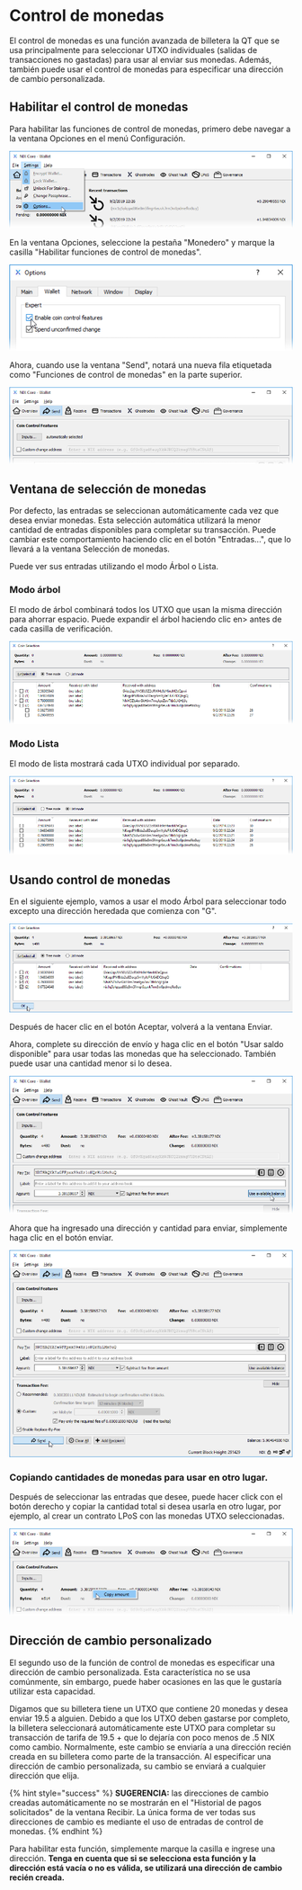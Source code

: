# Control de monedas

El control de monedas es una función avanzada de billetera la QT que se usa principalmente para seleccionar UTXO individuales \(salidas de transacciones no gastadas\) para usar al enviar sus monedas. Además, también puede usar el control de monedas para especificar una dirección de cambio personalizada.

## **Habilitar el control de monedas**

Para habilitar las funciones de control de monedas, primero debe navegar a la ventana Opciones en el menú Configuración.

![Seleccione &quot;Options...&quot; en el men&#xFA; Configuraci&#xF3;n.](../.gitbook/assets/qt-settings-options.png)

En la ventana Opciones, seleccione la pestaña "Monedero" y marque la casilla "Habilitar funciones de control de monedas".

![Marque la casilla &quot;Enable coin control features&quot;.](../.gitbook/assets/qt-enable-coin-control.png)

Ahora, cuando use la ventana "Send", notará una nueva fila etiquetada como "Funciones de control de monedas" en la parte superior.

![Funciones de control de monedas de billetera QT.](../.gitbook/assets/qt-coin-control-features.png)

## **Ventana de selección de monedas**

Por defecto, las entradas se seleccionan automáticamente cada vez que desea enviar monedas. Esta selección automática utilizará la menor cantidad de entradas disponibles para completar su transacción. Puede cambiar este comportamiento haciendo clic en el botón "Entradas...", que lo llevará a la ventana Selección de monedas.

Puede ver sus entradas utilizando el modo Árbol o Lista.

###  **Modo árbol**

El modo de árbol combinará todos los UTXO que usan la misma dirección para ahorrar espacio. Puede expandir el árbol haciendo clic en&gt; antes de cada casilla de verificación.

![Vista de &#xE1;rbol de selecci&#xF3;n de monedas.](../.gitbook/assets/qt-coin-selection-tree.png)

### **Modo Lista**

El modo de lista mostrará cada UTXO individual por separado.

![Vista de lista de selecci&#xF3;n de monedas.](../.gitbook/assets/qt-coin-selection-list.png)

## **Usando control de monedas**

En el siguiente ejemplo, vamos a usar el modo Árbol para seleccionar todo excepto una dirección heredada que comienza con "G".

![Seleccione los UTXO que desea usar.](../.gitbook/assets/qt-coin-selection.png)

Después de hacer clic en el botón Aceptar, volverá a la ventana Enviar.

Ahora, complete su dirección de envío y haga clic en el botón "Usar saldo disponible" para usar todas las monedas que ha seleccionado. También puede usar una cantidad menor si lo desea.

![Haga click en el bot&#xF3;n &quot;Usar saldo disponible&quot; para usar la cantidad total de UTXO seleccionados.](../.gitbook/assets/qt-coin-control-use-avail-bal.png)

Ahora que ha ingresado una dirección y cantidad para enviar, simplemente haga clic en el botón enviar.

![Haga click en el bot&#xF3;n &quot;Enviar&quot; para enviar las monedas seleccionadas.](../.gitbook/assets/qt-coin-control-send.png)

### **Copiando cantidades de monedas para usar en otro lugar.**

Después de seleccionar las entradas que desee, puede hacer click con el botón derecho y copiar la cantidad total si desea usarla en otro lugar, por ejemplo, al crear un contrato LPoS con las monedas UTXO seleccionadas.

![M&#xE9;todo alternativo para copiar el monto de la moneda UTXO.](../.gitbook/assets/qt-coin-control-right-click-amt.png)

## **Dirección de cambio personalizado**

El segundo uso de la función de control de monedas es especificar una dirección de cambio personalizada. Esta característica no se usa comúnmente, sin embargo, puede haber ocasiones en las que le gustaría utilizar esta capacidad.

Digamos que su billetera tiene un UTXO que contiene 20 monedas y desea enviar 19.5 a alguien. Debido a que los UTXO deben gastarse por completo, la billetera seleccionará automáticamente este UTXO para completar su transacción de tarifa de 19.5 + que lo dejaría con poco menos de .5 NIX como cambio. Normalmente, este cambio se enviaría a una dirección recién creada en su billetera como parte de la transacción. Al especificar una dirección de cambio personalizada, su cambio se enviará a cualquier dirección que elija.

{% hint style="success" %}
**SUGERENCIA:** las direcciones de cambio creadas automáticamente no se mostrarán en el "Historial de pagos solicitados" de la ventana Recibir. La única forma de ver todas sus direcciones de cambio es mediante el uso de entradas de control de monedas.
{% endhint %}

Para habilitar esta función, simplemente marque la casilla e ingrese una dirección. **Tenga en cuenta que si se selecciona esta función y la dirección está vacía o no es válida, se utilizará una dirección de cambio recién creada.**

